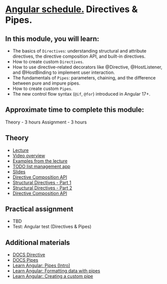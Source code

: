 # [Angular schedule.](../../README.md) Directives & Pipes.

## In this module, you will learn:

- The basics of `Directives`: understanding structural and attribute directives, the directive composition API, and built-in directives.
- How to create custom `Directives`.
- How to use directive-related decorators like @Directive, @HostListener, and @HostBinding to implement user interaction.
- The fundamentals of `Pipes`: parameters, chaining, and the difference between pure and impure pipes.
- How to create custom `Pipes`.
- The new control flow syntax (`@if`, `@for`) introduced in Angular 17+.

## Approximate time to complete this module:

Theory - 3 hours
Assignment - 3 hours

## Theory

- [Lecture](https://youtu.be/ezoPOrwQ-rw)
- [Video overview](https://www.youtube.com/watch?v=eM3zi_n7lNs&list=PL1w1q3fL4pmj9k1FrJ3Pe91EPub2_h4jF&index=4)
- [Examples from the lecture](https://github.com/NataliaLoginova/angular-course/tree/main/angular-directives-pipes/src)
- [TODO list management app](https://github.com/pavelrazuvalau/todo-list-management/tree/e935bfeef0e794a54907ea2c1978e06e7f914cd7)
- [Slides](https://slides.com/natalia_loginowa/angular-directives-pipes)
- [Directive Composition API](https://www.youtube.com/watch?v=tpSwvVYViRI)
- [Structural Directives - Part 1](https://www.youtube.com/watch?v=07CaGlbMPbw)
- [Structural Directives - Part 2](https://www.youtube.com/watch?v=zpVVHI21TAo)
- [Directive Composition API](https://angular.love/work-smart-not-hard-use-directive-composition-api)

## Practical assignment

- TBD
- Test: Angular test (Directives & Pipes)

## Additional materials

- [DOCS Directive](https://angular.dev/guide/directives)
- [DOCS Pipes](https://angular.dev/guide/pipes)
- [Learn Angular: Pipes (Intro)](https://angular.dev/tutorials/learn-angular/22-pipes)
- [Learn Angular: Formatting data with pipes](https://angular.dev/tutorials/learn-angular/23-pipes-format-data)
- [Learn Angular: Creating a custom pipe](https://angular.dev/tutorials/learn-angular/24-create-a-pipe)
